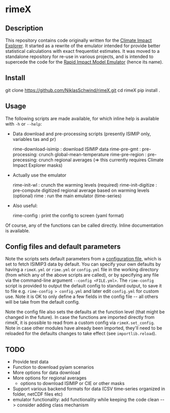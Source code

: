 # rimeX

## Description

This repository contains code originally written for the [Climate Impact Explorer](https://climate-impact-explorer.climateanalytics.org).
It started as a rewrite of the emulator intended for provide better statistical calculations with exact frequentist estimates.
It was moved to a standalone repository for re-use in various projects, and is intended to supercede the code for the [Rapid Impact Model Emulator](https://github.com/iiasa/rime) (hence its name).


## Install

git clone https://github.com/NiklasSchwind/rimeX.git
cd rimeX
pip install .


## Usage

The following scripts are made available, for which inline help is available with `-h` or `--help`:

- Data download and pre-processing scripts (presently ISIMIP only, variables tas and pr)

	rime-download-isimip : download ISIMIP data
	rime-pre-gmt : pre-processing: crunch global-mean-temperature
	rime-pre-region : pre-precessing: crunch regional averages (=> this currently requires Climate Impact Explorer masks)

- Actually use the emulator
	
	rime-init-wl : crunch the warming levels (required)
	rime-init-digitize : pre-compute digitized regional average based on warming levels (optional)
	rime : run the main emulator (time-series)

- Also useful:

	rime-config : print the config to screen (yaml format)

Of course, any of the functions can be called directly. Inline documentation is available. 


## Config files and default parameters

Note the scripts sets default parameters from a [configuration file](rimeX/config_isimip3.yml), which is set to fetch ISIMIP3 data by default. 
You can specify your own defaults by having a `rimeX.yml` or `rime.yml` or `config.yml` file in the working directory (from which any of the above scripts are called), or by specifying any file via the command-line argument `--config <FILE.yml>`. The `rime-config` script is provided to output the default config to standard output, to save it to file e.g. `rime-config > config.yml` and later edit `config.yml` for custom use. Note it is OK to only define a few fields in the config file -- all others will be take from the default config.


Note the config file also sets the defaults at the function level (that might be changed in the future).
In case the functions are imported directly from rimeX, it is possible to read from a custom config via `rimeX.set_config`. 
Note in case other modules have already been imported, they'll need to be reloaded for the defaults changes to take effect (see `importlib.reload`).


## TODO

- Provide test data
- Function to download pyiam scenarios 
- More options for data download
- More options for regional averages
	- options to download ISIMIP or CIE or other masks
- Support various backend formats for data (CSV time-series organized in folder, netCDF files etc)
- emulator functionality: add functionality while keeping the code clean --> consider adding class mechanism